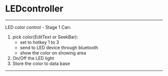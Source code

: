 LEDcontroller
=============

---------------
LED color control - Stage 1
Can:
  1. pick color(EditText or SeekBar):
      + set to hotkey 1 to 3
      + send to LED device through bluetooth
      + show the color on showing area
  2. On/Off the LED light
  3. Store the color to data base

---------------
